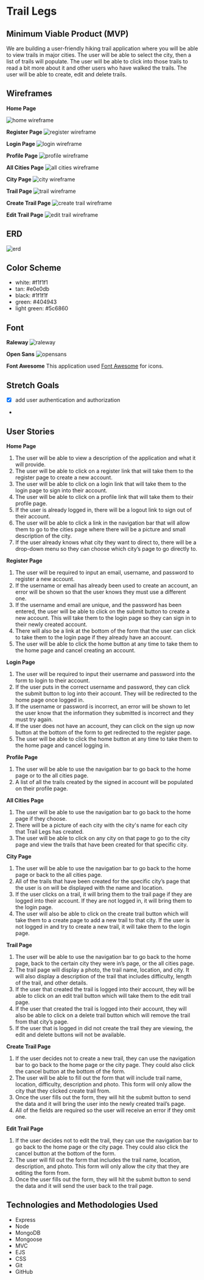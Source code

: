 # Trail Legs

## Minimum Viable Product (MVP)
We are building a user-friendly hiking trail application where you will be able to view trails in major cities. The user will be able to select the city, then a list of trails will populate. The user will be able to click into those trails to read a bit more about it and other users who have walked the trails. The user will be able to create, edit and delete trails.

## Wireframes
**Home Page**

![home wireframe](./images/planning/wireframes/home.png)

**Register Page**
![register wireframe](./images/planning/wireframes/register.png)

**Login Page**
![login wireframe](./images/planning/wireframes/login.png)

**Profile Page**
![profile wireframe](./images/planning/wireframes/profile.png)

**All Cities Page**
![all cities wireframe](./images/planning/wireframes/cities-index.png)

**City Page**
![city wireframe](./images/planning/wireframes/cities-show.png)

**Trail Page**
![trail wireframe](./images/planning/wireframes/trails-show.png)

**Create Trail Page**
![create trail wireframe](./images/planning/wireframes/new.png)

**Edit Trail Page**
![edit trail wireframe](./images/planning/wireframes/edit.png)

## ERD
![erd](./images/planning/erd.png)

## Color Scheme
-  white: #f1f1f1
-  tan: #e0e0db
-  black: #1f1f1f
-  green: #404943
-  light green: #5c6860

## Font
**Raleway**
![raleway](./images/planning/fonts/raleway.png)

**Open Sans**
![opensans](./images/planning/fonts/open-sans.png)

**Font Awesome**
This application used [Font Awesome](https://fontawesome.com/) for icons.

## Stretch Goals
- [x] add user authentication and authorization
- 

## User Stories
**Home Page**
1.	The user will be able to view a description of the application and what it will provide.
2.  The user will be able to click on a register link that will take them to the register page to create a new account.
3.  The user will be able to click on a login link that will take them to the login page to sign into their account.
4.  The user will be able to click on a profile link that will take them to their profile page.
5.  If the user is already logged in, there will be a logout link to sign out of their account.
6.	The user will be able to click a link in the navigation bar that will allow them to go to the cities page where there will be a picture and small description of the city.
7.	If the user already knows what city they want to direct to, there will be a drop-down menu so they can choose which city’s page to go directly to.

**Register Page**
1.  The user will be required to input an email, username, and password to register a new account.
2.  If the username or email has already been used to create an account, an error will be shown so that the user knows they must use a different one.
3.  If the username and email are unique, and the password has been entered, the user will be able to click on the submit button to create a new account. This will take them to the login page so they can sign in to their newly created account.
4.  There will also be a link at the bottom of the form that the user can click to take them to the login page if they already have an account.
5.  The user will be able to click the home button at any time to take them to the home page and cancel creating an account.

**Login Page**
1.  The user will be required to input their username and password into the form to login to their account.
2.  If the user puts in the correct username and password, they can click the submit button to log into their account. They will be redirected to the home page once logged in.
3.  If the username or password is incorrect, an error will be shown to let the user know that the information they submitted is incorrect and they must try again.
4.  If the user does not have an account, they can click on the sign up now button at the bottom of the form to get redirected to the register page.
5.  The user will be able to click the home button at any time to take them to the home page and cancel logging in.

**Profile Page**
1.  The user will be able to use the navigation bar to go back to the home page or to the all cities page.
2.  A list of all the trails created by the signed in account will be populated on their profile page.

**All Cities Page**
1.	The user will be able to use the navigation bar to go back to the home page if they choose.
2.	There will be a picture of each city with the city's name for each city that Trail Legs has created.
3.	The user will be able to click on any city on that page to go to the city page and view the trails that have been created for that specific city.

**City Page**
1.	The user will be able to use the navigation bar to go back to the home page or back to the all cities page.
2.	All of the trails that have been created for the specific city’s page that the user is on will be displayed with the name and location.
3.	If the user clicks on a trail, it will bring them to the trail page if they are logged into their account. If they are not logged in, it will bring them to the login page.
4.	The user will also be able to click on the create trail button which will take them to a create page to add a new trail to that city. If the user is not logged in and try to create a new trail, it will take them to the login page.

**Trail Page**
1.	The user will be able to use the navigation bar to go back to the home page, back to the certain city they were in’s page, or the all cities page.
2.	The trail page will display a photo, the trail name, location, and city. It will also display a description of the trail that includes difficulty, length of the trail, and other details.
3.	If the user that created the trail is logged into their account, they will be able to click on an edit trail button which will take them to the edit trail page.
4.	If the user that created the trail is logged into their account, they will also be able to click on a delete trail button which will remove the trail from that city’s page.
5.  If the user that is logged in did not create the trail they are viewing, the edit and delete buttons will not be available.

**Create Trail Page**
1.	If the user decides not to create a new trail, they can use the navigation bar to go back to the home page or the city page. They could also click the cancel button at the bottom of the form.
2.	The user will be able to fill out the form that will include trail name, location, difficulty, description and photo. This form will only allow the city that they clicked create trail from.
3.	Once the user fills out the form, they will hit the submit button to send the data and it will bring the user into the newly created trail’s page.
4.  All of the fields are required so the user will receive an error if they omit one.

**Edit Trail Page**
1.	If the user decides not to edit the trail, they can use the navigation bar to go back to the home page or the city page. They could also click the cancel button at the bottom of the form.
2.	The user will fill out the form that includes the trail name, location, description, and photo. This form will only allow the city that they are editing the form from.
3.	Once the user fills out the form, they will hit the submit button to send the data and it will send the user back to the trail page.

## Technologies and Methodologies Used
-  Express
-  Node
-  MongoDB
-  Mongoose
-  MVC
-  EJS
-  CSS
-  Git
-  GitHub